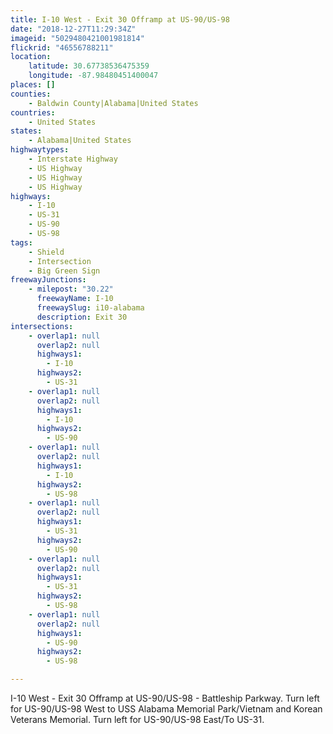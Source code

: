 ```yaml
---
title: I-10 West - Exit 30 Offramp at US-90/US-98
date: "2018-12-27T11:29:34Z"
imageid: "5029480421001981814"
flickrid: "46556788211"
location:
    latitude: 30.67738536475359
    longitude: -87.98480451400047
places: []
counties:
    - Baldwin County|Alabama|United States
countries:
    - United States
states:
    - Alabama|United States
highwaytypes:
    - Interstate Highway
    - US Highway
    - US Highway
    - US Highway
highways:
    - I-10
    - US-31
    - US-90
    - US-98
tags:
    - Shield
    - Intersection
    - Big Green Sign
freewayJunctions:
    - milepost: "30.22"
      freewayName: I-10
      freewaySlug: i10-alabama
      description: Exit 30
intersections:
    - overlap1: null
      overlap2: null
      highways1:
        - I-10
      highways2:
        - US-31
    - overlap1: null
      overlap2: null
      highways1:
        - I-10
      highways2:
        - US-90
    - overlap1: null
      overlap2: null
      highways1:
        - I-10
      highways2:
        - US-98
    - overlap1: null
      overlap2: null
      highways1:
        - US-31
      highways2:
        - US-90
    - overlap1: null
      overlap2: null
      highways1:
        - US-31
      highways2:
        - US-98
    - overlap1: null
      overlap2: null
      highways1:
        - US-90
      highways2:
        - US-98

---
```

I-10 West - Exit 30 Offramp at US-90/US-98 - Battleship Parkway.  Turn left for US-90/US-98 West to USS Alabama Memorial Park/Vietnam and Korean Veterans Memorial.  Turn left for US-90/US-98 East/To US-31.